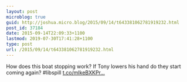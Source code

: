 ```yaml
---
layout: post
microblog: true
guid: http://joshua.micro.blog/2015/09/14/t643381062781919232.html
post_id: 37184
date: 2015-09-14T22:09:33+1100
lastmod: 2019-07-30T17:41:28+1100
type: post
url: /2015/09/14/t643381062781919232.html
---
```

How does this boat stopping work? If Tony lowers his hand do they start coming again? #libspill [t.co/mIkeBXKPr...](http://t.co/mIkeBXKPrt)
